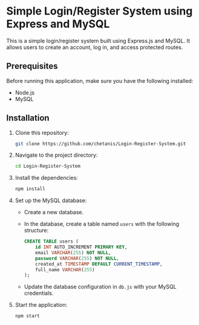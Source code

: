 # Simple Login/Register System using Express and MySQL

This is a simple login/register system built using Express.js and MySQL. It allows users to create an account, log in, and access protected routes.

## Prerequisites

Before running this application, make sure you have the following installed:

- Node.js
- MySQL

## Installation

1. Clone this repository:

    ```bash
    git clone https://github.com/chetanis/Login-Register-System.git
    ```

2. Navigate to the project directory:

    ```bash
    cd Login-Register-System
    ```

3. Install the dependencies:

    ```bash
    npm install
    ```

4. Set up the MySQL database:

   - Create a new database.
   - In the database, create a table named `users` with the following structure:

     ```sql
     CREATE TABLE users (
         id INT AUTO_INCREMENT PRIMARY KEY,
         email VARCHAR(255) NOT NULL,
         password VARCHAR(255) NOT NULL,
         created_at TIMESTAMP DEFAULT CURRENT_TIMESTAMP,
         full_name VARCHAR(255)
     );
     ```

   - Update the database configuration in `db.js` with your MySQL credentials.


5. Start the application:

    ```bash
    npm start
    ```
